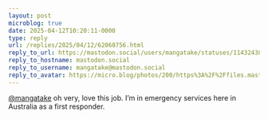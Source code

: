 ```yaml
---
layout: post
microblog: true
date: 2025-04-12T10:20:11-0000
type: reply
url: /replies/2025/04/12/62060756.html
reply_to_url: https://mastodon.social/users/mangatake/statuses/114324386385432522
reply_to_hostname: mastodon.social
reply_to_username: mangatake@mastodon.social
reply_to_avatar: https://micro.blog/photos/200/https%3A%2F%2Ffiles.mastodon.social%2Faccounts%2Favatars%2F114%2F173%2F065%2F093%2F931%2F236%2Foriginal%2F9da586dc14c621ee.jpg
---
```

<p><span class="h-card"><a href="https://micro.blog/mangatake@mastodon.social" class="u-url mention">@mangatake</a></span> oh very, love this job. I’m in emergency services here in Australia as a first responder.</p>
